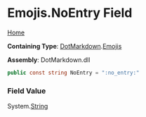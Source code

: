 # Emojis\.NoEntry Field

[Home](../../../README.md)

**Containing Type**: [DotMarkdown](../../README.md)\.[Emojis](../README.md)

**Assembly**: DotMarkdown\.dll

```csharp
public const string NoEntry = ":no_entry:"
```

### Field Value

System\.[String](https://docs.microsoft.com/en-us/dotnet/api/system.string)